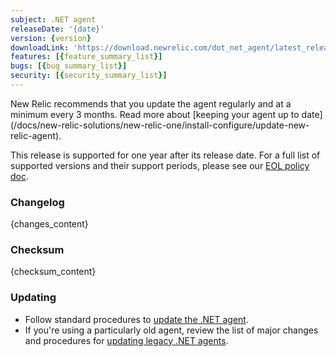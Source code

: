 ```yaml
---
subject: .NET agent
releaseDate: '{date}'
version: {version}
downloadLink: 'https://download.newrelic.com/dot_net_agent/latest_release'
features: [{feature_summary_list}]
bugs: [{bug_summary_list}]
security: [{security_summary_list}]
---
```


<Callout variant="important">
New Relic recommends that you update the agent regularly and at a minimum every 3 months. Read more about [keeping your agent up to date](/docs/new-relic-solutions/new-relic-one/install-configure/update-new-relic-agent).

This release is supported for one year after its release date. For a full list of supported versions and their support periods, please see our [EOL policy doc](/docs/apm/agents/net-agent/getting-started/net-agent-eol-policy).
</Callout>

### Changelog
{changes_content}

### Checksum
{checksum_content}
  
### Updating

* Follow standard procedures to [update the .NET agent](/docs/agents/net-agent/installation-configuration/update-net-agent).
* If you're using a particularly old agent, review the list of major changes and procedures for [updating legacy .NET agents](/docs/agents/net-agent/troubleshooting/upgrade-legacy-net-agents).
